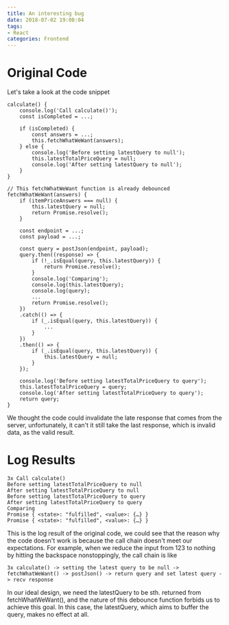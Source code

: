 ```yaml
---
title: An interesting bug
date: 2018-07-02 19:08:04
tags: 
- React
categories: Frontend
---
```

#   Original Code
Let's take a look at the code snippet
```
calculate() {
    console.log('Call calculate()');
    const isCompleted = ...;

    if (isCompleted) {
        const answers = ...;
        this.fetchWhatWeWant(answers);
    } else {
        console.log('Before setting latestQuery to null');
        this.latestTotalPriceQuery = null;
        console.log('After setting latestQuery to null');
    }
}

// This fetchWhatWeWant function is already debounced
fetchWhatWeWant(answers) {
    if (itemPriceAnswers === null) {
        this.latestQuery = null;
        return Promise.resolve();
    }

    const endpoint = ...;
    const payload = ...;

    const query = postJson(endpoint, payload);
    query.then((response) => {
        if (!_.isEqual(query, this.latestQuery)) {
            return Promise.resolve();
        }
        console.log('Comparing');
        console.log(this.latestQuery);
        console.log(query);
        ...
        return Promise.resolve();
    })
    .catch(() => {
        if (_.isEqual(query, this.latestQuery)) {
            ...
        }
    })
    .then(() => {
        if (_.isEqual(query, this.latestQuery)) {
            this.latestQuery = null;
        }
    });

    console.log('Before setting latestTotalPriceQuery to query');
    this.latestTotalPriceQuery = query;
    console.log('After setting latestTotalPriceQuery to query');
    return query;
}
```
We thought the code could invalidate the late response that comes from the server, unfortunately, it can't it still take the last response, which is invalid data, as the valid result.

#   Log Results
```
3x Call calculate()
Before setting latestTotalPriceQuery to null
After setting latestTotalPriceQuery to null
Before setting latestTotalPriceQuery to query
After setting latestTotalPriceQuery to query
Comparing
Promise { <state>: "fulfilled", <value>: {…} }
Promise { <state>: "fulfilled", <value>: {…} }
```
This is the log result of the original code, we could see that the reason why the code doesn't work is because the call chain doesn't meet our expectations. For example, when we reduce the input from 123 to nothing by hitting the backspace nonstoppingly, the call chain is like 
```
3x calculate() -> setting the latest query to be null -> fetchWhatWeWant() -> postJson() -> return query and set latest query -> recv response
```
In our ideal design, we need the latestQuery to be sth. returned from fetchWhatWeWant(), and the nature of this debounce function forbids us to achieve this goal. In this case, the latestQuery, which aims to buffer the query, makes no effect at all.